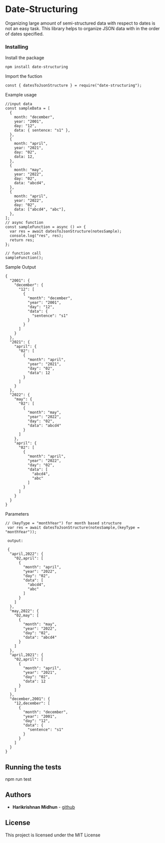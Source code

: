 # Date-Structuring

Organizing large amount of semi-structured data with respect to dates is not an easy task. This library helps to organize JSON data with in the order of dates specified.

### Installing

Install the package

```
npm install date-structuring
```

Import the fuction

```
const { datesToJsonStructure } = require("date-structuring");
```

Example usage

```
//input data
const sampleData = [
  {
    month: "december",
    year: "2001",
    day: "12",
    data: { sentence: "s1" },
  },
  {
    month: "april",
    year: "2021",
    day: "02",
    data: 12,
  },
  {
    month: "may",
    year: "2022",
    day: "02",
    data: "abcd4",
  },
  {
    month: "april",
    year: "2022",
    day: "02",
    data: ["abcd4", "abc"],
  },
];
// async function
const sampleFunction = async () => {
  var res = await datesToJsonStructure(notesSample);
  console.log("res", res);
  return res;
};

// function call
sampleFunction();
```

Sample Output

```
{
  "2001": {
    "december": {
      "12": [
        {
          "month": "december",
          "year": "2001",
          "day": "12",
          "data": {
            "sentence": "s1"
          }
        }
      ]
    }
  },
  "2021": {
    "april": {
      "02": [
        {
          "month": "april",
          "year": "2021",
          "day": "02",
          "data": 12
        }
      ]
    }
  },
  "2022": {
    "may": {
      "02": [
        {
          "month": "may",
          "year": "2022",
          "day": "02",
          "data": "abcd4"
        }
      ]
    },
    "april": {
      "02": [
        {
          "month": "april",
          "year": "2022",
          "day": "02",
          "data": [
            "abcd4",
            "abc"
          ]
        }
      ]
    }
  }
}
```

Parameters

```
// (keyType = "monthYear") for month based structure
 var res = await datesToJsonStructure(notesSample,(keyType = "monthYear"));

 output:

 {
  "april,2022": {
    "02,april": [
      {
        "month": "april",
        "year": "2022",
        "day": "02",
        "data": [
          "abcd4",
          "abc"
        ]
      }
    ]
  },
  "may,2022": {
    "02,may": [
      {
        "month": "may",
        "year": "2022",
        "day": "02",
        "data": "abcd4"
      }
    ]
  },
  "april,2021": {
    "02,april": [
      {
        "month": "april",
        "year": "2021",
        "day": "02",
        "data": 12
      }
    ]
  },
  "december,2001": {
    "12,december": [
      {
        "month": "december",
        "year": "2001",
        "day": "12",
        "data": {
          "sentence": "s1"
        }
      }
    ]
  }
}

```

## Running the tests

npm run test

## Authors

- **Harikrishnan Midhun** - [github](https://github.com/HarikrishnanMidhun77)

## License

This project is licensed under the MIT License
